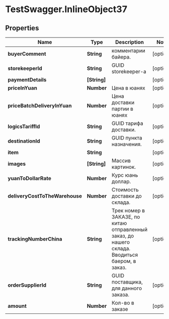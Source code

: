 # TestSwagger.InlineObject37

## Properties

Name | Type | Description | Notes
------------ | ------------- | ------------- | -------------
**buyerComment** | **String** | комментарии байера. | [optional] 
**storekeeperId** | **String** | GUID storekeeper-a | [optional] 
**paymentDetails** | **[String]** |  | [optional] 
**priceInYuan** | **Number** | Цена в юанях | [optional] 
**priceBatchDeliveryInYuan** | **Number** | Цена доставки партии в юанях | [optional] 
**logicsTariffId** | **String** | GUID тарифа доставки. | [optional] 
**destinationId** | **String** | GUID пункта назначения. | [optional] 
**item** | **String** |  | [optional] 
**images** | **[String]** | Массив картинок. | [optional] 
**yuanToDollarRate** | **Number** | Курс юань доллар. | [optional] 
**deliveryCostToTheWarehouse** | **Number** | Стоимость доставки до склада. | [optional] 
**trackingNumberChina** | **String** | Трек номер в ЗАКАЗЕ, по китаю отправленный заказ, до нашего склада. Вводиться баером, в заказ. | [optional] 
**orderSupplierId** | **String** | GUID поставщика, для данного заказа. | [optional] 
**amount** | **Number** | Кол-во в заказе | [optional] 


